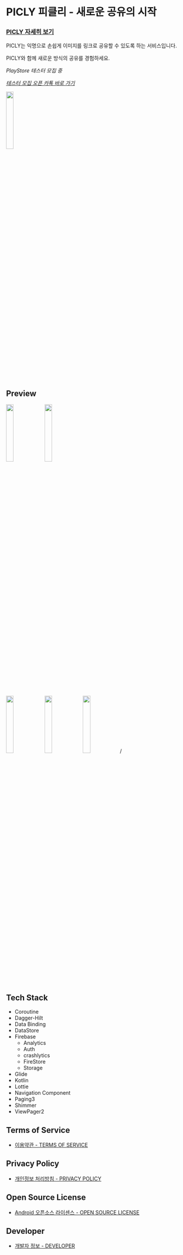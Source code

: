 # **PICLY 피클리 - 새로운 공유의 시작**

### [PICLY 자세히 보기](https://jdeoks.notion.site/PICLY-97084d79dfe649918ba5179298f158f9)

PICLY는 익명으로 손쉽게 이미지를 링크로 공유할 수 있도록 하는 서비스입니다.

PICLY와 함께 새로운 방식의 공유를 경험하세요.


*PlayStore 테스터 모집 중*

*[테스터 모집 오픈 카톡 바로 가기](https://open.kakao.com/o/sKCmtbjg)*

<img src = "https://github.com/AlmostFullStack/PICLY-Android/assets/65584699/84d2c8ad-0383-493d-b104-5a4c890bf791" width="20%"> 

## Preview

<p align="">
<img src = "https://github.com/AlmostFullStack/PICLY-Android/assets/65584699/914e1c6f-c2f8-4f71-9c7d-e4ffae4eeee6" width="20%"> <img src = "https://github.com/AlmostFullStack/PICLY-Android/assets/65584699/89eebeb1-eceb-4c83-bcfd-53d6990206f6" width="20%">
</p>
<p align="">
<img src = "https://github.com/AlmostFullStack/PICLY-Android/assets/65584699/0e9d3853-73e4-4ce4-917d-09145114259e" width="20%"> <img src = "https://github.com/AlmostFullStack/PICLY-Android/assets/65584699/7b91c5ee-e79c-410e-864c-3499f57355f4" width="20%">
<img src = "https://github.com/AlmostFullStack/PICLY-Android/assets/65584699/96a7567f-fdd3-40aa-8f8f-c6c72f6b8288" width="20%">/ 
</p>

                                                                                  
                                                                                  
                                                                                  
## Tech Stack
- Coroutine
- Dagger-Hilt
- Data Binding
- DataStore
- Firebase
  - Analytics
  - Auth
  - crashlytics
  - FireStore
  - Storage
- Glide
- Kotlin
- Lottie
- Navigation Component
- Paging3
- Shimmer
- ViewPager2

## Terms of Service
- [이용약관 - TERMS OF SERVICE](https://jdeoks.notion.site/5cc8688a9432444eaad7a8fdc4e4e38a)

## Privacy Policy
- [개인정보 처리방침 - PRIVACY POLICY](https://jdeoks.notion.site/bace573d0a294bdeae4a92464448bcac)

## Open Source License
- [Android 오픈소스 라이센스 - OPEN SOURCE LICENSE](https://jdeoks.notion.site/Android-c196bf1e4bf649d79473061000ebd4cf)

## Developer
- [개발자 정보 - DEVELOPER](https://jdeoks.notion.site/a747b302e36f4c369496e7372768d685)



